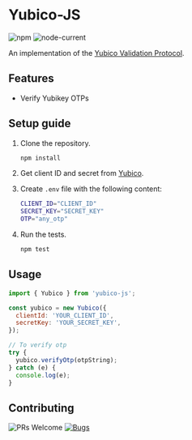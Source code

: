 # Yubico-JS

![npm](https://img.shields.io/npm/v/yubico-js?logo=npm&logoColor=%23ca0100&style=flat-square) ![node-current](https://img.shields.io/node/v/yubico-js?style=flat-square)

An implementation of the [Yubico Validation Protocol](https://developers.yubico.com/yubikey-val/Validation_Protocol_V2.0.html).

## Features

- Verify Yubikey OTPs

## Setup guide

1. Clone the repository.
   ```bash
   npm install
   ```
2. Get client ID and secret from [Yubico](https://upgrade.yubico.com/getapikey/).
3. Create `.env` file with the following content:

   ```bash
   CLIENT_ID="CLIENT_ID"
   SECRET_KEY="SECRET_KEY"
   OTP="any_otp"

   ```

4. Run the tests.
   ```bash
   npm test
   ```

## Usage

```js
import { Yubico } from 'yubico-js';

const yubico = new Yubico({
  clientId: 'YOUR_CLIENT_ID',
  secretKey: 'YOUR_SECRET_KEY',
});

// To verify otp
try {
  yubico.verifyOtp(otpString);
} catch (e) {
  console.log(e);
}
```

## Contributing

![PRs Welcome](https://img.shields.io/badge/PRs-welcome-brightgreen.svg?style=flat-square)
[![Bugs](https://img.shields.io/static/v1?label=Bugs&message=Report&color=red&style=flat-square)](https://github.com/mohitkyadav/yubico-js/issues)
